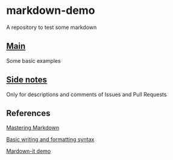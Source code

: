 # markdown-demo

A repository to test some markdown

## [Main](https://github.com/hernanimedeiros/markdown-demo/main.md)
Some basic examples

## [Side notes](https://github.com/hernanimedeiros/markdown-demo/side-notes.md)
Only for descriptions and comments of Issues and Pull Requests

## References

[Mastering Markdown](https://guides.github.com/features/mastering-markdown/)

[Basic writing and formatting syntax](https://docs.github.com/en/github/writing-on-github/basic-writing-and-formatting-syntax)

[Mardown-it demo](https://markdown-it.github.io/)
